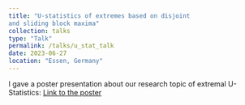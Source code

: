 ```yaml
---
title: "U-statistics of extremes based on disjoint
and sliding block maxima"
collection: talks
type: "Talk"
permalink: /talks/u_stat_talk
date: 2023-06-27
location: "Essen, Germany"
---
```


I gave a poster presentation about our research topic of extremal U-Statistics: [Link to the poster](../files/Poster_EVA_U_Stat_.pdf)
